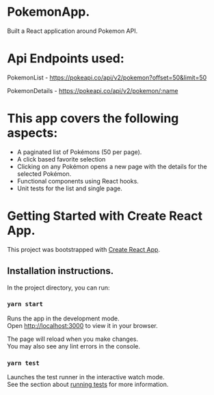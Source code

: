 # PokemonApp.
  Built a React application around Pokemon API.
  
# Api Endpoints used:
  
  PokemonList - https://pokeapi.co/api/v2/pokemon?offset=50&limit=50
  
  PokemonDetails - https://pokeapi.co/api/v2/pokemon/:name
  
# This app covers the following aspects:
  - A paginated list of Pokémons (50 per page).
  - A click based favorite selection
  - Clicking on any Pokémon opens a new page with the details for the selected
    Pokémon.
  - Functional components using React hooks.
  - Unit tests for the list and single page.
  
# Getting Started with Create React App.

  This project was bootstrapped with [Create React App](https://github.com/facebook/create-react-app).

## Installation instructions.

  In the project directory, you can run:

### `yarn start`

  Runs the app in the development mode.\
  Open [http://localhost:3000](http://localhost:3000) to view it in your browser.

  The page will reload when you make changes.\
  You may also see any lint errors in the console.

### `yarn test`

  Launches the test runner in the interactive watch mode.\
  See the section about [running tests](https://facebook.github.io/create-react-app/docs/running-tests) for more information.
